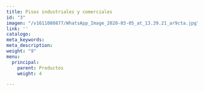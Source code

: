```yaml
---
title: Pisos industriales y comerciales
id: "3"
imagen: "/v1611080877/WhatsApp_Image_2020-03-05_at_13.39.21_ar9cta.jpg"
link: ''
catalogo: 
meta_keywords: 
meta_description: 
weight: "9"
menu:
  principal:
    parent: Productos
    weight: 4

---
```


